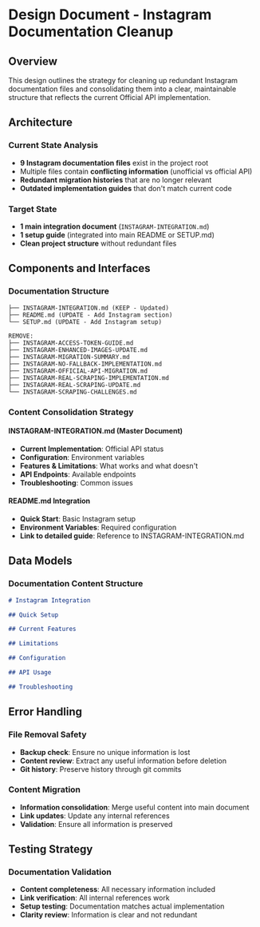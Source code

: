 # Design Document - Instagram Documentation Cleanup

## Overview

This design outlines the strategy for cleaning up redundant Instagram documentation files and consolidating them into a clear, maintainable structure that reflects the current Official API implementation.

## Architecture

### Current State Analysis

- **9 Instagram documentation files** exist in the project root
- Multiple files contain **conflicting information** (unofficial vs official API)
- **Redundant migration histories** that are no longer relevant
- **Outdated implementation guides** that don't match current code

### Target State

- **1 main integration document** (`INSTAGRAM-INTEGRATION.md`)
- **1 setup guide** (integrated into main README or SETUP.md)
- **Clean project structure** without redundant files

## Components and Interfaces

### Documentation Structure

```
├── INSTAGRAM-INTEGRATION.md (KEEP - Updated)
├── README.md (UPDATE - Add Instagram section)
└── SETUP.md (UPDATE - Add Instagram setup)

REMOVE:
├── INSTAGRAM-ACCESS-TOKEN-GUIDE.md
├── INSTAGRAM-ENHANCED-IMAGES-UPDATE.md
├── INSTAGRAM-MIGRATION-SUMMARY.md
├── INSTAGRAM-NO-FALLBACK-IMPLEMENTATION.md
├── INSTAGRAM-OFFICIAL-API-MIGRATION.md
├── INSTAGRAM-REAL-SCRAPING-IMPLEMENTATION.md
├── INSTAGRAM-REAL-SCRAPING-UPDATE.md
└── INSTAGRAM-SCRAPING-CHALLENGES.md
```

### Content Consolidation Strategy

#### INSTAGRAM-INTEGRATION.md (Master Document)

- **Current Implementation**: Official API status
- **Configuration**: Environment variables
- **Features & Limitations**: What works and what doesn't
- **API Endpoints**: Available endpoints
- **Troubleshooting**: Common issues

#### README.md Integration

- **Quick Start**: Basic Instagram setup
- **Environment Variables**: Required configuration
- **Link to detailed guide**: Reference to INSTAGRAM-INTEGRATION.md

## Data Models

### Documentation Content Structure

```markdown
# Instagram Integration

## Quick Setup

## Current Features

## Limitations

## Configuration

## API Usage

## Troubleshooting
```

## Error Handling

### File Removal Safety

- **Backup check**: Ensure no unique information is lost
- **Content review**: Extract any useful information before deletion
- **Git history**: Preserve history through git commits

### Content Migration

- **Information consolidation**: Merge useful content into main document
- **Link updates**: Update any internal references
- **Validation**: Ensure all information is preserved

## Testing Strategy

### Documentation Validation

- **Content completeness**: All necessary information included
- **Link verification**: All internal references work
- **Setup testing**: Documentation matches actual implementation
- **Clarity review**: Information is clear and not redundant
